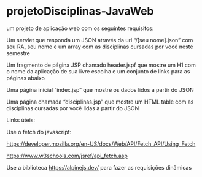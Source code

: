 # projetoDisciplinas-JavaWeb

um projeto de aplicação web com os seguintes requisitos:


	
Um servlet que responda um JSON através da url “/[seu nome].json” com seu RA, seu nome e um array com as disciplinas cursadas por você neste semestre
	
Um fragmento de página JSP chamado header.jspf que mostre um H1 com o nome da aplicação de sua livre escolha e um conjunto de links para as páginas abaixo
	
Uma página inicial “index.jsp” que mostre os dados lidos a partir do JSON
	
Uma página chamada “disciplinas.jsp” que mostre um HTML table com as disciplinas cursadas por você lidas a partir do JSON
	
Links úteis:
	

		
Use o fetch do javascript:
		

			
https://developer.mozilla.org/en-US/docs/Web/API/Fetch_API/Using_Fetch
			
https://www.w3schools.com/jsref/api_fetch.asp
		
		
		
Use a biblioteca https://alpinejs.dev/ para fazer as requisições dinâmicas
